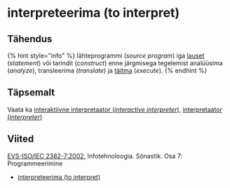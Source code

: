 # interpreteerima \(to interpret\)

## Tähendus

{% hint style="info" %}
lähteprogrammi \(_source program_\) iga [lauset](lause-statement.md) \(_statement_\) või tarindit \(_construct_\) enne järgmisega tegelemist analüüsima \(_analyze_\), transleerima \(_translate_\) ja [täitma](taeitmine-execution.md) \(_execute_\).
{% endhint %}

## Täpsemalt

Vaata ka [interaktiivne interpretaator \(_interactive interpreter_\)](interaktiivne-interactive.md), [interpretaator \(_interpreter_\)](interpretaator-interpreter.md)

## Viited

[EVS-ISO/IEC 2382-7:2002](https://www.evs.ee/et/evs-iso-iec-2382-7-2002), Infotehnoloogia. Sõnastik. Osa 7: Programmeerimine

* [interpreteerima \(to interpret\)](http://www.eki.ee/dict/its/index.cgi?Q=interpreteerima&F=M&C06=et&C01=1&C10=1)

